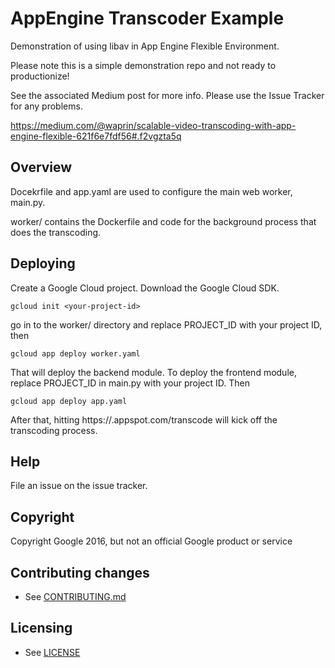 # AppEngine Transcoder Example

Demonstration of using libav in App Engine Flexible Environment.

Please note this is a simple demonstration repo and not ready to productionize!

See the associated Medium post for more info. Please use the Issue Tracker for any problems.

https://medium.com/@waprin/scalable-video-transcoding-with-app-engine-flexible-621f6e7fdf56#.f2vgzta5q

## Overview

Docekrfile and  app.yaml are used to configure the main web worker, main.py.

worker/ contains the Dockerfile and code for the background process that does the transcoding.

## Deploying

Create a Google Cloud project. Download the Google Cloud SDK.

    gcloud init <your-project-id>

go in to the worker/ directory and replace PROJECT_ID with your project ID, then

    gcloud app deploy worker.yaml

That will deploy the backend module. To deploy the frontend module, replace PROJECT_ID
in main.py with your project ID. Then

    gcloud app deploy app.yaml

After that, hitting https://<your-project-id>.appspot.com/transcode will kick off the transcoding
process.

## Help

File an issue on the issue tracker.

## Copyright

Copyright Google 2016, but not an official Google product or service

## Contributing changes

* See [CONTRIBUTING.md](CONTRIBUTING.md)

## Licensing

* See [LICENSE](LICENSE)
